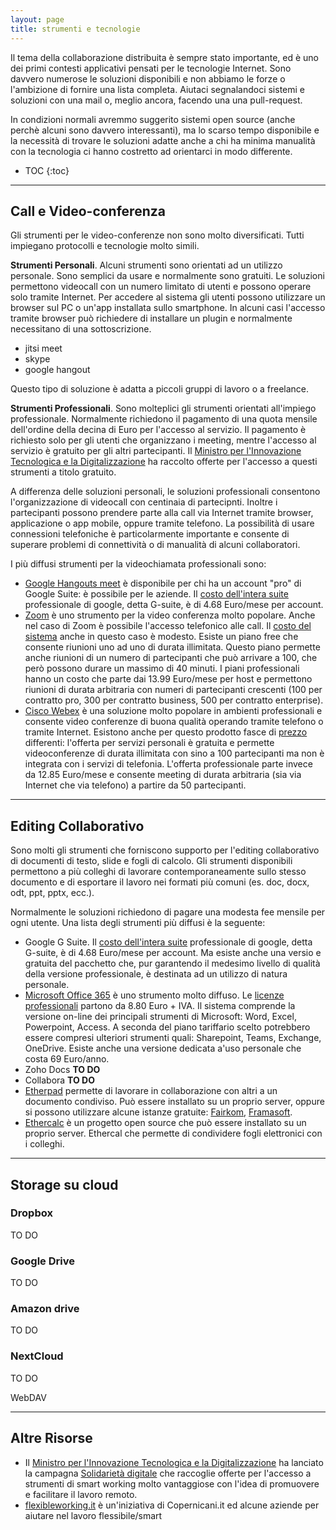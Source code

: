 ```yaml
---
layout: page
title: strumenti e tecnologie
---
```


Il tema della collaborazione distribuita è sempre stato importante, ed è uno dei primi contesti applicativi pensati per le tecnologie Internet. Sono davvero numerose le soluzioni disponibili e non abbiamo le forze o l'ambizione di fornire una lista completa. Aiutaci segnalandoci sistemi e soluzioni con una mail o, meglio ancora, facendo una una pull-request.

In condizioni normali avremmo suggerito sistemi open source (anche perchè alcuni sono davvero interessanti), ma lo scarso tempo disponibile e la necessità di trovare le soluzioni adatte anche a chi ha minima manualità con la tecnologia ci hanno costretto ad orientarci in modo differente. 

- TOC
{:toc}

---

## Call e Video-conferenza

Gli strumenti per le video-conferenze non sono molto diversificati. Tutti impiegano protocolli e tecnologie molto simili. 

**Strumenti Personali**. Alcuni strumenti sono orientati ad un utilizzo personale. Sono semplici da usare e normalmente sono gratuiti. Le soluzioni permettono videocall con un numero limitato di utenti e possono operare solo tramite Internet. Per accedere al sistema gli utenti possono utilizzare un browser sul PC o un'app installata sullo smartphone. In alcuni casi l'accesso tramite browser può richiedere di installare un plugin e normalmente necessitano di una sottoscrizione. 

- jitsi meet
- skype
- google hangout

Questo tipo di soluzione è adatta a piccoli gruppi di lavoro o a freelance. 

**Strumenti Professionali**. Sono molteplici gli strumenti orientati all'impiego professionale. Normalmente richiedono il pagamento di una quota mensile dell'ordine della decina di Euro per l'accesso al servizio. Il pagamento è richiesto solo per gli utenti che organizzano i meeting, mentre l'accesso al servizio è gratuito per gli altri partecipanti. Il [Ministro per l'Innovazione Tecnologica e la Digitalizzazione](https://innovazione.gov.it/coronavirus-la-digitalizzazione-a-supporto-delle-zone-rosse) ha raccolto offerte per l'accesso a questi strumenti a titolo gratuito.

A differenza delle soluzioni personali, le soluzioni professionali consentono l'organizzazione di videocall con centinaia di partecipnti. Inoltre i partecipanti possono prendere parte alla call via Internet tramite browser, applicazione o app mobile, oppure tramite telefono. La possibilità di usare connessioni telefoniche è particolarmente importante e consente di superare problemi di connettività o di manualità di alcuni collaboratori.

I più diffusi strumenti per la videochiamata professionali sono:
- [Google Hangouts meet](https://meet.google.com/_meet) è disponibile per chi ha un account "pro" di Google Suite: è possibile per le aziende. Il [costo dell'intera suite](https://gsuite.google.com/intl/en_ie/pricing.html) professionale di google, detta G-suite, è di 4.68 Euro/mese per account. 
- [Zoom](https://zoom.us) è uno strumento per la video conferenza molto popolare. Anche nel caso di Zoom è possibile l'accesso telefonico alle call. Il [costo del sistema](https://zoom.us/pricing) anche in questo caso è modesto. Esiste un piano free che consente riunioni uno ad uno di durata illimitata. Questo piano permette anche riunioni di un numero di partecipanti che può arrivare a 100, che però possono durare un massimo di 40 minuti. I piani professionali hanno un costo che parte dai 13.99 Euro/mese per host e permettono riunioni di durata arbitraria con numeri di partecipanti crescenti (100 per contratto pro, 300 per contratto business, 500 per contratto enterprise).    
- [Cisco Webex](https://www.webex.com/) è una soluzione molto popolare in ambienti professionali e consente video conferenze di buona qualità operando tramite telefono o tramite Internet. Esistono anche per questo prodotto fasce di [prezzo](https://www.webex.com/pricing/index.html) differenti: l'offerta per servizi personali è gratuita e permette videoconferenze di durata illimitata con sino a 100 partecipanti ma non è integrata con i servizi di telefonia. L'offerta professionale parte invece da 12.85 Euro/mese e consente meeting di durata arbitraria (sia via Internet che via telefono) a partire da 50 partecipanti. 

---

## Editing Collaborativo

Sono molti gli strumenti che forniscono supporto per l'editing collaborativo di documenti di testo, slide e fogli di calcolo. Gli strumenti disponibili permettono a più colleghi di lavorare contemporaneamente sullo stesso documento e di esportare il lavoro nei formati più comuni (es. doc, docx, odt, ppt, pptx, ecc.).

Normalmente le soluzioni richiedono di pagare una modesta fee mensile per ogni utente. Una lista degli strumenti più diffusi è la seguente:

- Google G Suite. Il [costo dell'intera suite](https://gsuite.google.com/intl/en_ie/pricing.html) professionale di google, detta G-suite, è di 4.68 Euro/mese per account. Ma esiste anche una versio e gratuita  del pacchetto che, pur garantendo il medesimo livello di qualità della versione professionale, è destinata ad un utilizzo di natura personale.
- [Microsoft Office 365](https://www.office.com/) è uno strumento molto diffuso. Le [licenze professionali](https://products.office.com/it-it/compare-all-microsoft-office-products?&rtc=1&activetab=tab:primaryr1) partono da 8.80 Euro + IVA. Il sistema comprende la versione on-line dei principali strumenti di Microsoft: Word, Excel, Powerpoint, Access. A seconda del piano tariffario scelto potrebbero essere compresi ulteriori strumenti quali: Sharepoint, Teams, Exchange, OneDrive. Esiste anche una versione dedicata a'uso personale che costa 69 Euro/anno.
- Zoho Docs **TO DO**
- Collabora **TO DO**
- [Etherpad](https://etherpad.org/) permette di lavorare in collaborazione con altri a un documento condiviso. Può essere installato su un proprio server, oppure si possono utilizzare alcune istanze gratuite: [Fairkom](https://board.net0/), [Framasoft](https://framapad.org/it).
- [Ethercalc](https://ethercalc.net/) è un progetto open source che può essere installato su un proprio server. Ethercal che permette di condividere fogli elettronici con i colleghi.

---

## Storage su cloud

### Dropbox
TO DO

### Google Drive
TO DO

### Amazon drive
TO DO

### NextCloud
TO DO

WebDAV 

---

## Altre Risorse

* Il [Ministro per l'Innovazione Tecnologica e la Digitalizzazione](https://innovazione.gov.it/coronavirus-la-digitalizzazione-a-supporto-delle-zone-rosse/) ha lanciato la campagna [Solidarietà digitale](https://solidarietadigitale.agid.gov.it/#/) che raccoglie offerte per l'accesso a strumenti di smart working molto vantaggiose con l'idea di promuovere e facilitare il lavoro remoto.
* [flexibleworking.it](https://www.flexibleworking.it) è un'iniziativa di Copernicani.it ed alcune aziende per aiutare nel lavoro flessibile/smart
 
